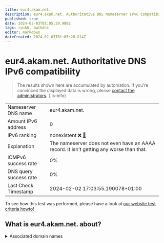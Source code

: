 ```yaml
---
title: eur4.akam.net.
description: eur4.akam.net. Authoritative DNS Nameserver IPv6 compatibility
published: true
date: 2024-02-03T01:05:29.988Z
tags: rank6, authdns
editor: markdown
dateCreated: 2024-02-03T01:05:28.814Z
---
```


# eur4.akam.net. Authoritative DNS IPv6 compatibility

> The results shown here are accumulated by automation. If you're convinced the displayed data is wrong, please [contact the administrators](/howto/chat). 
{.is-info}




|   |   |
| - | - |
| Nameserver DNS name | eur4.akam.net.
| Amount IPv6 address | 0
| IPv6 ranking | nonexistent :x: [🔗](/howto/ranking) |
| Explanation | The nameserver does not even have an AAAA record. It isn't getting any worse than that. |
| ICMPv6 success rate | 0%|
| DNS query success rate | 0% |
| Last Check Timestamp | 2024-02-02 17:03:55.190078+01:00 |

To see how this test was performed, please have a look at [our website test criteria howto](/howto/testcriteria/authdns)!


## What is eur4.akam.net. about?






<details>
<summary>Associated domain names</summary>

www.bmo.com

</details>

